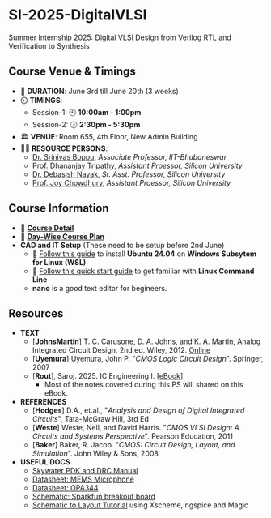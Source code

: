 # SI-2025-DigitalVLSI
Summer Internship 2025: Digital VLSI Design from Verilog RTL and Verification to  Synthesis

## Course Venue & Timings

- 📆 **DURATION**: June 3rd till June 20th (3 weeks)
- ⏲️ **TIMINGS**:
  - Session-1: 🕙 **10:00am - 1:00pm**
  - Session-2: 🕝 **2:30pm - 5:30pm**
- 🏛️ **VENUE**: Room 655, 4th Floor, New Admin Building
- 👨‍🏫 **RESOURCE PERSONS**:
  - [Dr. Srinivas Boppu](https://secs.iitbbs.ac.in/index.php/sboppu/), _Associate Professor, IIT-Bhubaneswar_
  - [Prof. Dhananjay Tripathy](https://silicon.ac.in/wp-content/uploads/2021/06/FES14844_Dhananjay-Tripathy.pdf), _Assistant Proessor, Silicon University_
  - [Dr. Debasish Nayak](https://silicon.ac.in/wp-content/uploads/2022/04/Debasish-NayakFES09523.pdf), _Sr. Asst. Professor, Silicon University_
  - [Prof. Joy Chowdhury](https://silicon.ac.in/wp-content/uploads/2025/04/Joy-Chowdhury-FES24567.pdf), _Assistant Proessor, Silicon University_

## Course Information

- 🔗 [**Course Detail**](content/course-detail.md)
- 🔗 [**Day-Wise Course Plan**](content/Day-Wise-Plan.md)
- **CAD and IT Setup** (These need to be setup before 2nd June)
  - 🔗 [Follow this guide](content/cad-install-setup-wsl-ubuntu.md) to install **Ubuntu 24.04** on **Windows Subsytem for Linux (WSL)**
  - 🔗 [Follow this quick start guide](https://www.makeuseof.com/tag/a-quick-guide-to-get-started-with-the-linux-command-line/) to get familiar with **Linux Command Line**
  - **nano** is a good text editor for begineers. 

## Resources

- **TEXT**
  - [**JohnsMartin**] T. C. Carusone, D. A. Johns, and K. A. Martin, Analog Integrated Circuit Design, 2nd ed. Wiley, 2012. [Online](https://www.box.com/s/38df9et7alvxdbu/JohnsMartinCarusone-AnalogICDesign-2ndEd-Wiley-2012.pdf?dl=0)
  - [**Uyemura**] Uyemura, John P. "*CMOS Logic Circuit Design*". Springer, 2007
  - [**Rout**], Saroj. 2025. IC Engineering I. [[eBook](https://mixignal-press.github.io/ebook-ice1/)]
    - Most of the notes covered during this PS will shared on this eBook.
- **REFERENCES**
  - [**Hodges**] D.A., et.al., "_Analysis and Design of Digital Integrated Circuits_", Tata-McGraw Hill, 3rd Ed
  - [**Weste**] Weste, Neil, and David Harris. "*CMOS VLSI Design: A Circuits and Systems Perspective*". Pearson Education, 2011 
  - [**Baker**] Baker, R. Jacob. "*CMOS: Circuit Design, Layout, and Simulation*". John Wiley & Sons, 2008
- **USEFUL DOCS**
  - [Skywater PDK and DRC Manual](docs/skywater-pdk-readthedocs-io-en-main.pdf)
  - [Datasheet: MEMS Microphone](https://cdn.sparkfun.com/assets/0/5/8/b/1/SPH8878LR5H-1_Lovato_DS.pdf)
  - [Datasheet: OPA344](https://www.ti.com/lit/ds/symlink/opa345.pdf?ts=1748277734116&ref_url=https%253A%252F%252Fwww.google.com%252F)
  - [Schematic: Sparkfun breakout board](https://cdn.sparkfun.com/assets/7/5/6/e/d/SparkFun_Analog_MEMS_Microphone_Breakout_SPH8878LR5H-1.pdf)
  - [Schematic to Layout Tutorial](docs/13_magic_inverter_sky130.pdf) using Xscheme, ngspice and Magic
